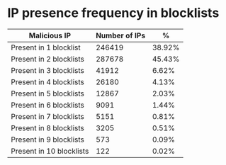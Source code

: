 # IP presence frequency in blocklists
| Malicious IP | Number of IPs | % |
|----|----|----|
| Present in 1 blocklist | 246419 | 38.92% |
| Present in 2 blocklists | 287678 | 45.43% |
| Present in 3 blocklists | 41912 | 6.62% |
| Present in 4 blocklists | 26180 | 4.13% |
| Present in 5 blocklists | 12867 | 2.03% |
| Present in 6 blocklists | 9091 | 1.44% |
| Present in 7 blocklists | 5151 | 0.81% |
| Present in 8 blocklists | 3205 | 0.51% |
| Present in 9 blocklists | 573 | 0.09% |
| Present in 10 blocklists | 122 | 0.02% |
